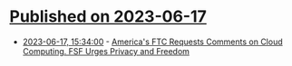 # [Published on 2023-06-17](index.md)

* [2023-06-17, 15:34:00](https://news.slashdot.org/story/23/06/17/0555238/americas-ftc-requests-comments-on-cloud-computing-fsf-urges-privacy-and-freedom?utm_source=rss1.0mainlinkanon&utm_medium=feed) - [America's FTC Requests Comments on Cloud Computing. FSF Urges Privacy and Freedom](https://news.slashdot.org/story/23/06/17/0555238/americas-ftc-requests-comments-on-cloud-computing-fsf-urges-privacy-and-freedom?utm_source=rss1.0mainlinkanon&utm_medium=feed)
